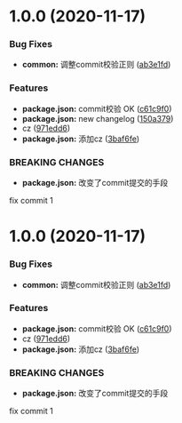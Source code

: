 # 1.0.0 (2020-11-17)


### Bug Fixes

* **common:** 调整commit校验正则 ([ab3e1fd](https://github.com/chenqinyang1994/antd-system-tencent-cloud/commit/ab3e1fd1f45fd4bac8904c6f1534d40942edb7e8))


### Features

* **package.json:** commit校验 OK ([c61c9f0](https://github.com/chenqinyang1994/antd-system-tencent-cloud/commit/c61c9f0142df689f7be977b4af5a1c832a090f47))
* **package.json:** new changelog ([150a379](https://github.com/chenqinyang1994/antd-system-tencent-cloud/commit/150a37953144ec04c88e49f73f262ae68e54dc7c))
* cz ([971edd6](https://github.com/chenqinyang1994/antd-system-tencent-cloud/commit/971edd67ca902a4551cd6bcb84cba5845f385484))
* **package.json:** 添加cz ([3baf6fe](https://github.com/chenqinyang1994/antd-system-tencent-cloud/commit/3baf6fe3db13051d3102cc65f01bdad091cd7437))


### BREAKING CHANGES

* **package.json:** 改变了commit提交的手段

fix commit 1



# 1.0.0 (2020-11-17)


### Bug Fixes

* **common:** 调整commit校验正则 ([ab3e1fd](https://github.com/chenqinyang1994/antd-system-tencent-cloud/commit/ab3e1fd1f45fd4bac8904c6f1534d40942edb7e8))


### Features

* **package.json:** commit校验 OK ([c61c9f0](https://github.com/chenqinyang1994/antd-system-tencent-cloud/commit/c61c9f0142df689f7be977b4af5a1c832a090f47))
* cz ([971edd6](https://github.com/chenqinyang1994/antd-system-tencent-cloud/commit/971edd67ca902a4551cd6bcb84cba5845f385484))
* **package.json:** 添加cz ([3baf6fe](https://github.com/chenqinyang1994/antd-system-tencent-cloud/commit/3baf6fe3db13051d3102cc65f01bdad091cd7437))


### BREAKING CHANGES

* **package.json:** 改变了commit提交的手段

fix commit 1




